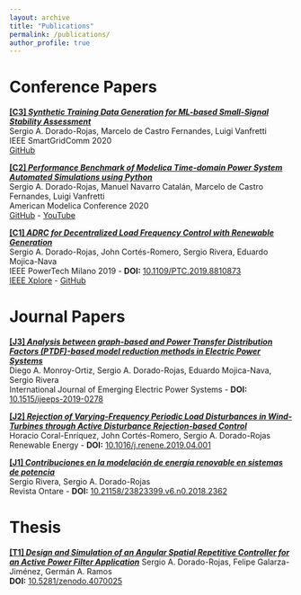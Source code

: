 ```yaml
---
layout: archive
title: "Publications"
permalink: /publications/
author_profile: true
---
```


Conference Papers
=====================

[**[C3] _Synthetic Training Data Generation for ML-based Small-Signal Stability Assessment_**](https://sergio-dorado.github.io/files/conf/CONF00003_SD_MCF_LV_SGC2020_SSAwML.pdf) \
Sergio A. Dorado-Rojas, Marcelo de Castro Fernandes, Luigi Vanfretti \
IEEE SmartGridComm 2020 \
[GitHub]()

[**[C2] _Performance Benchmark of Modelica Time-domain Power System Automated Simulations using Python_**](https://sergio-dorado.github.io/files/conf/CONF00002_SD_MNC_MC_LV_AMC2020_Modelica_SimPerformance.pdf) \
Sergio A. Dorado-Rojas, Manuel Navarro Catalán, Marcelo de Castro Fernandes, Luigi Vanfretti \
American Modelica Conference 2020 \
[GitHub](https://github.com/ALSETLab/Time-Domain-Simulation-Performance-Benchmark) - [YouTube](https://www.youtube.com/watch?v=1WaauLc3xpc)

[**[C1] _ADRC for Decentralized Load Frequency Control with Renewable Generation_**](https://sergio-dorado.github.io/files/conf/CONF00001_SD_JACR_SR_EMN_PT2019_ADRC_LFC.pdf) \
Sergio A. Dorado-Rojas, John Cortés-Romero, Sergio Rivera, Eduardo Mojica-Nava \
IEEE PowerTech Milano 2019  - **DOI:** [10.1109/PTC.2019.8810873](https://doi.org/10.1109/PTC.2019.8810873) \
[IEEE Xplore](https://ieeexplore.ieee.org/document/8810873) - [GitHub](https://github.com/sergio-dorado/ADRC-for-LFC-with_Renewable-Integration)

Journal Papers
=====================

[**[J3] _Analysis between graph-based and Power Transfer Distribution Factors (PTDF)-based model reduction methods in Electric Power Systems_**](https://www.degruyter.com/view/journals/ijeeps/21/3/article-20190278.xml) \
Diego A. Monroy-Ortiz, Sergio A. Dorado-Rojas, Eduardo Mojica-Nava, Sergio Rivera \
International Journal of Emerging Electric Power Systems - **DOI:** [10.1515/ijeeps-2019-0278](https://doi.org/10.1515/ijeeps-2019-0278)


[**[J2] _Rejection of Varying-Frequency Periodic Load Disturbances in Wind-Turbines through Active Disturbance Rejection-based Control_**](https://www.sciencedirect.com/science/article/abs/pii/S0960148119304744) \
Horacio Coral-Enríquez, John Cortés-Romero, Sergio A. Dorado-Rojas \
Renewable Energy - **DOI:** [10.1016/j.renene.2019.04.001](https://doi.org/10.1016/j.renene.2019.04.001)

[**[J1] _Contribuciones en la modelación de energía renovable en sistemas de potencia_**](https://sergio-dorado.github.io/files/jour/J00001_SR_SD_Ontare_CMER.pdf) \
Sergio Rivera, Sergio A. Dorado-Rojas \
Revista Ontare - **DOI:** [10.21158/23823399.v6.n0.2018.2362](https://doi.org/10.21158/23823399.v6.n0.2018.2362)

Thesis
=====================

[**[T1] _Design and Simulation of an Angular Spatial Repetitive Controller for an Active Power Filter Application_**](https://sergio-dorado.github.io/files/thesis/T01_ASRC_for_APF.pdf)
Sergio A. Dorado-Rojas, Felipe Galarza-Jiménez, Germán A. Ramos \
**DOI:** [10.5281/zenodo.4070025](https://zenodo.org/badge/latestdoi/219610336)
